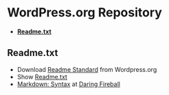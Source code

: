 # WordPress.org Repository

* __[Readme.txt](#readmetxt)__

## Readme.txt
* Download [Readme Standard](http://wordpress.org/extend/plugins/about/readme.txt) from Wordpress.org
* Show [Readme.txt](https://github.com/wp-repository/wp-repository.assets/blob/master/wp.org-repo/readme.txt)
* [Markdown: Syntax](http://daringfireball.net/projects/markdown/syntax) at [Daring Fireball](http://daringfireball.net/)